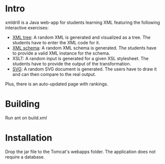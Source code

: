 Intro
=====

xmldrill is a Java web-app for students learning XML featuring the following interactive exercises:

- [XML tree](https://github.com/ilyabo/xmldrill/raw/master/doc/screenshots/xmltree-compare.png): A random XML is generated and visualized as a tree. The students have to enter the XML code for it.
- [XML schema](https://github.com/ilyabo/xmldrill/raw/master/doc/screenshots/xmlschema.png): A random XML schema is generated. The students have to provide a valid XML instance for the schema. 
- XSLT: A random input is generated for a given XSL stylesheet. The students have to provide the output of the transformation. 
- [SVG](https://github.com/ilyabo/xmldrill/raw/master/doc/screenshots/svg.png): A random SVG document is generated. The users have to draw it and can then compare to the real output. 


Plus, there is an auto-updated page with rankings.


Building
========
Run ant on build.xml 


Installation
============
Drop the jar file to the Tomcat's webapps folder. The application does not require a database. 


